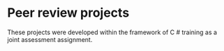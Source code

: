 # Peer review projects
These projects were developed within the framework of C # training as a joint assessment assignment.

